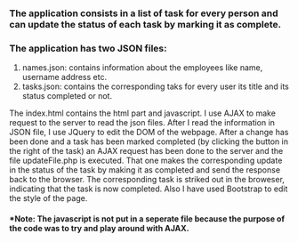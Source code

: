 ### The application consists in a list of task for every person and can update the status of each task by marking it as complete. 

### The application has two JSON files:
1. names.json: contains information about the employees like name, username address etc. 
2. tasks.json: contains the corresponding taks for every user its title and its status completed or not.

The index.html contains the html part and javascript. I use AJAX to make request to the server to read the json files. After I read the information in JSON file, I use JQuery to edit the DOM of the webpage. 
After a change has been done and a task has been marked completed (by clicking the button in the right of the task) an AJAX request has been done to the server and the file updateFile.php is executed. That one makes the corresponding update in the status of the task by making it as completed and send the response back to the browser. The corresponding task is striked out in the broweser, indicating that the task is now completed.
Also I have used Bootstrap to edit the style of the page. 

#### *Note: The javascript is not put in a seperate file because the purpose of the code was to try and play around with AJAX.
